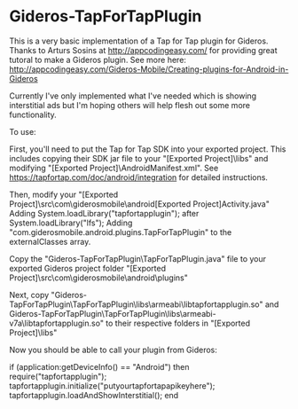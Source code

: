 Gideros-TapForTapPlugin
=======================

This is a very basic implementation of a Tap for Tap plugin for Gideros.
Thanks to Arturs Sosins at http://appcodingeasy.com/ for providing great tutoral to make a Gideros plugin.
See more here: http://appcodingeasy.com/Gideros-Mobile/Creating-plugins-for-Android-in-Gideros

Currently I've only implemented what I've needed which is showing interstitial ads but I'm hoping others will help flesh out some more functionality.

To use:

First, you'll need to put the Tap for Tap SDK into your exported project.
This includes copying their SDK jar file to your "[Exported Project]\libs" and modifying "[Exported Project]\AndroidManifest.xml".
See https://tapfortap.com/doc/android/integration for detailed instructions.

Then, modify your "[Exported Project]\src\com\giderosmobile\android\[Exported Project]Activity.java"
Adding System.loadLibrary("tapfortapplugin"); after System.loadLibrary("lfs"); 
Adding "com.giderosmobile.android.plugins.TapForTapPlugin" to the externalClasses array.

Copy the  "Gideros-TapForTapPlugin\TapForTapPlugin.java" file to your exported Gideros project folder "[Exported Project]\src\com\giderosmobile\android\plugins"

Next, copy "Gideros-TapForTapPlugin\TapForTapPlugin\libs\armeabi\libtapfortapplugin.so" and Gideros-TapForTapPlugin\TapForTapPlugin\libs\armeabi-v7a\libtapfortapplugin.so" to their respective folders in "[Exported Project]\libs"

Now you should be able to call your plugin from Gideros:

if (application:getDeviceInfo() == "Android") then
    require("tapfortapplugin");
    tapfortapplugin.initialize("putyourtapfortapapikeyhere");
    tapfortapplugin.loadAndShowInterstitial();
end

